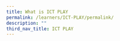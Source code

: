 ```yaml
---
title: What is ICT PLAY
permalink: /learners/ICT-PLAY/permalink/
description: ""
third_nav_title: ICT PLAY
---
```


